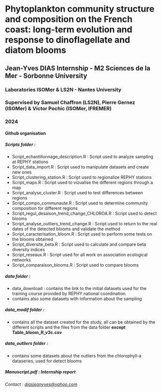# Phytoplankton community structure and composition on the French coast: long-term evolution and response to dinoflagellate and diatom blooms
## Jean-Yves DIAS Internship - M2 Sciences de la Mer - Sorbonne University
### Laboratories ISOMer & LS2N - Nantes University
### Supervised by Samuel Chaffron (LS2N), Pierre Gernez (ISOMer) & Victor Pochic (ISOMer, IFREMER)
### 2024

#### Github organisation

##### Scripts folder :
+ Script_echantillonnage_description.R : Script used to analyze sampling at REPHY stations
+ Script_data_import.R : Script used to manipulate datasets and create new ones
+ Script_clustering_station.R : Script used to regionalize REPHY stations
+ Script_maps.R : Script used to vizualise the different regions through a map
+ Script_analyse_cluster.R : Script used to test differences between regions
+ Script_compo_communaute.R : Script used to determine community composition for different regions
+ Script_regul_desaison_trend_change_CHLOROA.R : Script used to detect blooms
+ Script_analyse_outliers_trend_change.R : Script used to return to the real dates of the detected blooms and validate the method
+ Script_caracterisation_bloom.R : Script used to perform some tests on the blooms obtained
+ Script_diversite_beta.R : Script used to calculate and compare beta diversity indices
+ Script_reseaux.R : Script used for all work on association ecological networks
+ Script_comparaison_blooms.R : Script used to compare blooms

##### data folder :
+ data_download : contains the link to the initial datasets used for the training course provided by REPHY national coordination.
+ contains also some datasets with information about the sampling

##### data_modif folder : 
+ contains all the dataset created for the study, all can be obtained by the different scripts and the files from the data folder **except Table_bloom_R_v3c.csv**

##### data_outliers folder : 
+ contains some datasets about the outliers from the chlorophyll-a dataseries, used for detect blooms

##### Manuscript.pdf : Internship report

###### Contact : diasjeanyves@yahoo.com
